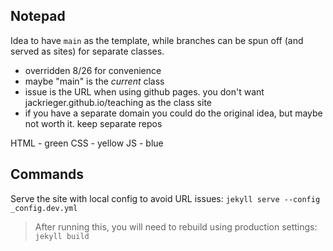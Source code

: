 ## Notepad

Idea to have `main` as the template, while branches can be spun off (and served as sites) for separate classes.
- overridden 8/26 for convenience
- maybe "main" is the _current_ class
- issue is the URL when using github pages. you don't want jackrieger.github.io/teaching as the class site
- if you have a separate domain you could do the original idea, but maybe not worth it. keep separate repos

HTML - green
CSS - yellow
JS - blue

## Commands

Serve the site with local config to avoid URL issues: `jekyll serve --config _config.dev.yml`
> After running this, you will need to rebuild using production settings: `jekyll build`
